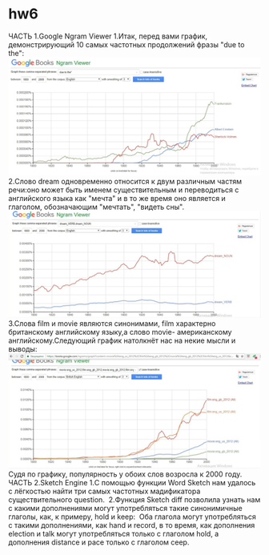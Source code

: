 # hw6
ЧАСТЬ 1.Google Ngram Viewer
1.Итак, перед вами график, демонстрирующий 10 самых частотных продолжений фразы "due to the":
![](https://github.com/2351543/hw6/blob/master/1.1.jpg)
2.Слово dream одновременно относится к двум различным частям речи:оно может быть именем существительным и переводиться с английского языка как "мечта" и в то же время оно является и глаголом, обозначающим "мечтать", "видеть сны".
![](https://github.com/2351543/hw6/blob/master/1.2.jpg)
3.Слова film и movie являются синонимами, film характерно британскому английскому языку,а слово movie- американскому английскому.Следующий график натолкнёт нас на некие мысли и выводы:
![](https://github.com/2351543/hw6/blob/master/1.3.jpg)
Cудя по графику, популярность у обоих слов возросла к 2000 году. 
ЧАСТЬ 2.Sketch Engine
1.С помощью функции Word Sketch нам удалось с лёгкостью найти три самых частотных мадификатора существительного question.
![]()
2.Функция Sketch diff позволила узнать нам с какими дополнениями могут употребляться такие синонимичные глаголы, как, к примеру, hold и keep:
![]()
Оба глагола могут употребляться с такими дополнениями, как hand и record, в то время, как дополнения election и talk могут употребляться только с глаголом hold, а дополнения distance и pace только с глаголом ceep.
